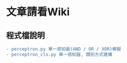 # 文章請看Wiki


## 程式檔說明
```diff
- perceptron.py 單一感知器(AND / OR / XOR)模擬 
- perceptron_cls.py 單一感知器, 類別方式建構
```



